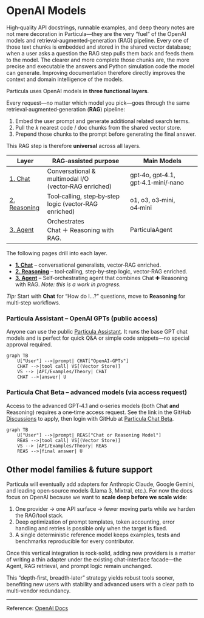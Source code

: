 # OpenAI Models

High‑quality API docstrings, runnable examples, and deep theory notes are not mere decoration in Particula—they are the very “fuel” of the OpenAI models and retrieval‑augmented‑generation (RAG) pipeline. Every one of those text chunks is embedded and stored in the shared vector database; when a user asks a question the RAG step pulls them back and feeds them to the model.  The clearer and more complete those chunks are, the more precise and executable the answers and Python simulation code the model can generate.  Improving documentation therefore directly improves the context and domain intelligence of the models.

Particula uses OpenAI models in **three functional layers**.  

Every request—no matter which model you pick—goes through the same
retrieval‑augmented‑generation (**RAG**) pipeline:

1. Embed the user prompt and generate additional related search terms. 
2. Pull the *k* nearest code / doc chunks from the shared vector store.  
3. Prepend those chunks to the prompt before generating the final answer.

This RAG step is therefore **universal** across all layers.

| Layer | RAG‑assisted purpose | Main Models |
|-------|----------------------|-------------|
| [1. Chat](Models/Chat.md) | Conversational & multimodal I/O (vector‑RAG enriched) | gpt‑4o, gpt‑4.1, gpt‑4.1‑mini/‑nano |
| [2. Reasoning](Models/Reasoning.md) | Tool‑calling, step‑by‑step logic (vector‑RAG enriched) | o1, o3, o3‑mini, o4‑mini |
| [3. Agent](Models/Agents.md) | Orchestrates Chat ＋ Reasoning with RAG. | ParticulaAgent |

The following pages drill into each layer.

- **[1. Chat](Models/Chat.md)** – conversational generalists, vector‑RAG enriched.
- **[2. Reasoning](Models/Reasoning.md)** – tool‑calling, step‑by‑step logic, vector‑RAG enriched.
- **[3. Agent](Models/Agents.md)** – Self‑orchestrating agent that combines Chat ✚ Reasoning with RAG. *Note: this is a work in progress.*


_Tip:_ Start with **Chat** for “How do I…?” questions, move to
**Reasoning** for multi‑step workflows.


### Particula Assistant – OpenAI GPTs (public access)

Anyone can use the public
[Particula Assistant](https://chatgpt.com/g/g-67b9dffbaa988191a4c7adfd4f96af65-particula-assistant).
It runs the base GPT chat models and is perfect for quick Q&A or simple
code snippets—no special approval required.

```mermaid
graph TB
    U["User"] -->|prompt| CHAT["OpenAI-GPTs"]
    CHAT -->|tool call| VS[(Vector Store)]
    VS --> |API/Examples/Theory| CHAT
    CHAT -->|answer| U
```

### Particula Chat Beta – advanced models (via access request)

Access to the advanced GPT‑4.1 and o‑series models
(both Chat **and** Reasoning) requires a one‑time access request.
See the link in the GitHub [Discussions](https://github.com/uncscode/particula/discussions) to apply, then login with GitHub at [Particula Chat Beta](https://particula-rag.fly.dev/closed_beta).


```mermaid
graph TB
    U["User"] -->|prompt| REAS["Chat or Reasoning Model"]
    REAS -->|tool call| VS[(Vector Store)]
    VS --> |API/Examples/Theory| REAS
    REAS -->|final answer| U
```


## Other model families & future support

Particula will eventually add adapters for Anthropic Claude, Google Gemini,
and leading open‑source models (Llama 3, Mixtral, etc.).  For now the docs
focus on OpenAI because we want to **scale deep before we scale wide**:

1. One provider → one API surface → fewer moving parts while we harden
   the RAG/tool stack.
2. Deep optimization of prompt templates, token accounting, error handling
   and retries is possible only when the target is fixed.
3. A single deterministic reference model keeps examples, tests and
   benchmarks reproducible for every contributor.

Once this vertical integration is rock‑solid, adding new providers is a
matter of writing a thin adapter under the existing chat-interface facade—the
Agent, RAG retrieval, and prompt logic remain unchanged.

This “depth‑first, breadth‑later” strategy yields robust tools sooner,
benefiting new users with stability and advanced users with a clear path to
multi‑vendor redundancy.


---

Reference: [OpenAI Docs](https://platform.openai.com/docs/models)